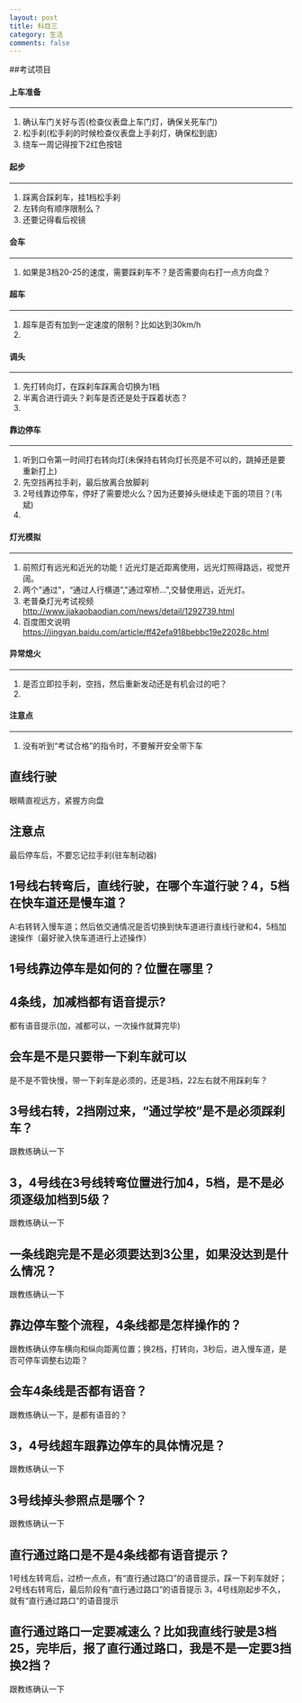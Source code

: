 ```yaml
---
layout: post
title: 科目三
category: 生活
comments: false
---
```


##考试项目

#### 上车准备
---
1. 确认车门关好与否(检查仪表盘上车门灯，确保关死车门)
2. 松手刹(松手刹的时候检查仪表盘上手刹灯，确保松到底)
3. 绕车一周记得按下2红色按钮

#### 起步
---
1. 踩离合踩刹车，挂1档松手刹
2. 左转向有顺序限制么？
3. 还要记得看后视镜

#### 会车
---
1. 如果是3档20-25的速度，需要踩刹车不？是否需要向右打一点方向盘？


#### 超车
---
1. 超车是否有加到一定速度的限制？比如达到30km/h
2.


#### 调头
---
1. 先打转向灯，在踩刹车踩离合切换为1档
2. 半离合进行调头？刹车是否还是处于踩着状态？
3. 

#### 靠边停车
---
1. 听到口令第一时间打右转向灯(未保持右转向灯长亮是不可以的，跳掉还是要重新打上)
2. 先空挡再拉手刹，最后放离合放脚刹
3. 2号线靠边停车，停好了需要熄火么？因为还要掉头继续走下面的项目？(韦斌)
4. 

#### 灯光模拟
---
1. 前照灯有远光和近光的功能！近光灯是近距离使用，远光灯照得路远，视觉开阔。
2. 两个"通过"，“通过人行横道”,"通过窄桥...",交替使用远，近光灯。
3. 老普桑灯光考试视频<http://www.jiakaobaodian.com/news/detail/1292739.html>
4. 百度图文说明<https://jingyan.baidu.com/article/ff42efa918bebbc19e22028c.html>


#### 异常熄火
---
1. 是否立即拉手刹，空挡，然后重新发动还是有机会过的吧？
2. 

#### 注意点
---
1. 没有听到“考试合格”的指令时，不要解开安全带下车

## 直线行驶
眼睛直视远方，紧握方向盘

## 注意点
最后停车后，不要忘记拉手刹(驻车制动器)
 
  
## 1号线右转弯后，直线行驶，在哪个车道行驶？4，5档在快车道还是慢车道？
A:右转转入慢车道；然后依交通情况是否切换到快车道进行直线行驶和4，5档加速操作（最好驶入快车道进行上述操作）
      
## 1号线靠边停车是如何的？位置在哪里？

## 4条线，加减档都有语音提示?
都有语音提示(加，减都可以，一次操作就算完毕)

## 会车是不是只要带一下刹车就可以
是不是不管快慢，带一下刹车是必须的，还是3档，22左右就不用踩刹车？

## 3号线右转，2挡刚过来，“通过学校”是不是必须踩刹车？
跟教练确认一下

## 3，4号线在3号线转弯位置进行加4，5档，是不是必须逐级加档到5级？
跟教练确认一下

## 一条线跑完是不是必须要达到3公里，如果没达到是什么情况？
跟教练确认一下

## 靠边停车整个流程，4条线都是怎样操作的？
跟教练确认停车横向和纵向距离位置；换2档，打转向，3秒后，进入慢车道，是否可停车调整右边距？

## 会车4条线是否都有语音？
跟教练确认一下，是都有语音的？

## 3，4号线超车跟靠边停车的具体情况是？
跟教练确认一下

## 3号线掉头参照点是哪个？
跟教练确认一下

## 直行通过路口是不是4条线都有语音提示？
1号线左转弯后，过桥一点点，有“直行通过路口”的语音提示，踩一下刹车就好；
2号线右转弯后，最后阶段有“直行通过路口”的语音提示
3，4号线刚起步不久，就有“直行通过路口”的语音提示

## 直行通过路口一定要减速么？比如我直线行驶是3档25，完毕后，报了直行通过路口，我是不是一定要3挡换2挡？
跟教练确认一下
